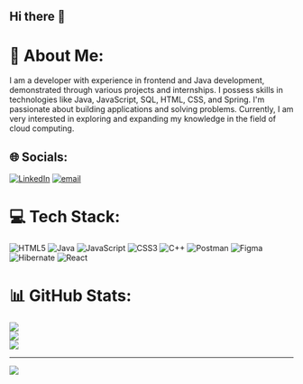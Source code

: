 ## Hi there 👋

# 💫 About Me:
I am a developer with experience in frontend and Java development, demonstrated through various projects and internships. I possess skills in technologies like Java, JavaScript, SQL, HTML, CSS, and Spring. I'm passionate about building applications and solving problems. Currently, I am very interested in exploring and expanding my knowledge in the field of cloud computing.


## 🌐 Socials:
[![LinkedIn](https://img.shields.io/badge/LinkedIn-%230077B5.svg?logo=linkedin&logoColor=white)](https://linkedin.com/in/www.linkedin.com/in/anjali-nanaware-474474280) [![email](https://img.shields.io/badge/Email-D14836?logo=gmail&logoColor=white)](mailto:nanawareanjali15@gmail.com) 

# 💻 Tech Stack:
![HTML5](https://img.shields.io/badge/html5-%23E34F26.svg?style=plastic&logo=html5&logoColor=white) ![Java](https://img.shields.io/badge/java-%23ED8B00.svg?style=plastic&logo=openjdk&logoColor=white) ![JavaScript](https://img.shields.io/badge/javascript-%23323330.svg?style=plastic&logo=javascript&logoColor=%23F7DF1E) ![CSS3](https://img.shields.io/badge/css3-%231572B6.svg?style=plastic&logo=css3&logoColor=white) ![C++](https://img.shields.io/badge/c++-%2300599C.svg?style=plastic&logo=c%2B%2B&logoColor=white) ![Postman](https://img.shields.io/badge/Postman-FF6C37?style=plastic&logo=postman&logoColor=white) ![Figma](https://img.shields.io/badge/figma-%23F24E1E.svg?style=plastic&logo=figma&logoColor=white) ![Hibernate](https://img.shields.io/badge/Hibernate-59666C?style=plastic&logo=Hibernate&logoColor=white) ![React](https://img.shields.io/badge/react-%2320232a.svg?style=plastic&logo=react&logoColor=%2361DAFB)
# 📊 GitHub Stats:
![](https://github-readme-stats.vercel.app/api?username=AnjaliNanaware&theme=dark&hide_border=false&include_all_commits=false&count_private=false)<br/>
![](https://nirzak-streak-stats.vercel.app/?user=AnjaliNanaware&theme=dark&hide_border=false)<br/>
![](https://github-readme-stats.vercel.app/api/top-langs/?username=AnjaliNanaware&theme=dark&hide_border=false&include_all_commits=false&count_private=false&layout=compact)

---
[![](https://visitcount.itsvg.in/api?id=AnjaliNanaware&icon=0&color=0)](https://visitcount.itsvg.in)

<!-- Proudly created with GPRM ( https://gprm.itsvg.in ) -->
